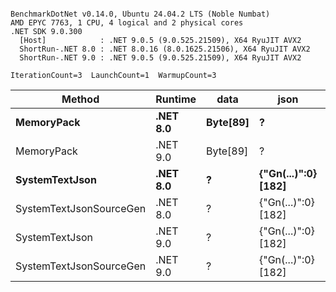 ```

BenchmarkDotNet v0.14.0, Ubuntu 24.04.2 LTS (Noble Numbat)
AMD EPYC 7763, 1 CPU, 4 logical and 2 physical cores
.NET SDK 9.0.300
  [Host]            : .NET 9.0.5 (9.0.525.21509), X64 RyuJIT AVX2
  ShortRun-.NET 8.0 : .NET 8.0.16 (8.0.1625.21506), X64 RyuJIT AVX2
  ShortRun-.NET 9.0 : .NET 9.0.5 (9.0.525.21509), X64 RyuJIT AVX2

IterationCount=3  LaunchCount=1  WarmupCount=3  

```
| Method                  | Runtime  | data     | json                | Mean        | Error      | StdDev    | Min         | Max         | Gen0   | Allocated |
|------------------------ |--------- |--------- |-------------------- |------------:|-----------:|----------:|------------:|------------:|-------:|----------:|
| **MemoryPack**              | **.NET 8.0** | **Byte[89]** | **?**                   |    **56.49 ns** |   **1.745 ns** |  **0.096 ns** |    **56.43 ns** |    **56.60 ns** | **0.0062** |     **104 B** |
| MemoryPack              | .NET 9.0 | Byte[89] | ?                   |    44.67 ns |   3.840 ns |  0.210 ns |    44.43 ns |    44.81 ns | 0.0062 |     104 B |
| **SystemTextJson**          | **.NET 8.0** | **?**        | **{&quot;Gn(...)&quot;:0} [182]** | **1,010.95 ns** |  **33.886 ns** |  **1.857 ns** | **1,009.72 ns** | **1,013.08 ns** | **0.0057** |     **104 B** |
| SystemTextJsonSourceGen | .NET 8.0 | ?        | {&quot;Gn(...)&quot;:0} [182] |   952.23 ns | 393.368 ns | 21.562 ns |   936.65 ns |   976.84 ns | 0.0057 |     104 B |
| SystemTextJson          | .NET 9.0 | ?        | {&quot;Gn(...)&quot;:0} [182] |   948.58 ns |   5.062 ns |  0.277 ns |   948.27 ns |   948.78 ns | 0.0057 |     104 B |
| SystemTextJsonSourceGen | .NET 9.0 | ?        | {&quot;Gn(...)&quot;:0} [182] |   924.64 ns |  12.684 ns |  0.695 ns |   923.90 ns |   925.28 ns | 0.0057 |     104 B |
